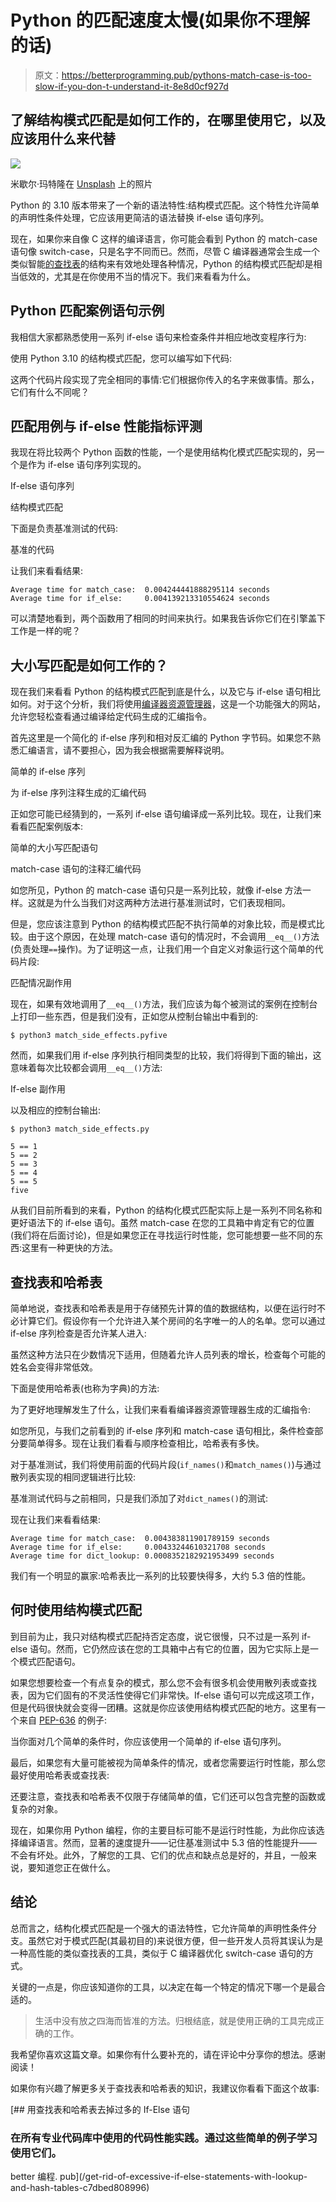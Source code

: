 # Python 的匹配速度太慢(如果你不理解的话)

> 原文：<https://betterprogramming.pub/pythons-match-case-is-too-slow-if-you-don-t-understand-it-8e8d0cf927d>

## 了解结构模式匹配是如何工作的，在哪里使用它，以及应该用什么来代替

![](img/a1afc9c7906463b7156c218f839b13cb.png)

米歇尔·玛特隆在 [Unsplash](https://unsplash.com?utm_source=medium&utm_medium=referral) 上的照片

Python 的 3.10 版本带来了一个新的语法特性:结构模式匹配。这个特性允许简单的声明性条件处理，它应该用更简洁的语法替换 if-else 语句序列。

现在，如果你来自像 C 这样的编译语言，你可能会看到 Python 的 match-case 语句像 switch-case，只是名字不同而已。然而，尽管 C 编译器通常会生成一个类似智能[的查找表](https://en.wikipedia.org/wiki/Lookup_table)的结构来有效地处理各种情况，Python 的结构模式匹配却是相当低效的，尤其是在你使用不当的情况下。我们来看看为什么。

## Python 匹配案例语句示例

我相信大家都熟悉使用一系列 if-else 语句来检查条件并相应地改变程序行为:

使用 Python 3.10 的结构模式匹配，您可以编写如下代码:

这两个代码片段实现了完全相同的事情:它们根据你传入的名字来做事情。那么，它们有什么不同呢？

## 匹配用例与 if-else 性能指标评测

我现在将比较两个 Python 函数的性能，一个是使用结构化模式匹配实现的，另一个是作为 if-else 语句序列实现的。

If-else 语句序列

结构模式匹配

下面是负责基准测试的代码:

基准的代码

让我们来看看结果:

```
Average time for match_case:  0.004244441888295114 seconds
Average time for if_else:     0.004139213310554624 seconds
```

可以清楚地看到，两个函数用了相同的时间来执行。如果我告诉你它们在引擎盖下工作是一样的呢？

## 大小写匹配是如何工作的？

现在我们来看看 Python 的结构模式匹配到底是什么，以及它与 if-else 语句相比如何。对于这个分析，我们将使用[编译器资源管理器](https://godbolt.org/)，这是一个功能强大的网站，允许您轻松查看通过编译给定代码生成的汇编指令。

首先这里是一个简化的 if-else 序列和相对反汇编的 Python 字节码。如果您不熟悉汇编语言，请不要担心，因为我会根据需要解释说明。

简单的 if-else 序列

为 if-else 序列注释生成的汇编代码

正如您可能已经猜到的，一系列 if-else 语句编译成一系列比较。现在，让我们来看看匹配案例版本:

简单的大小写匹配语句

match-case 语句的注释汇编代码

如您所见，Python 的 match-case 语句只是一系列比较，就像 if-else 方法一样。这就是为什么当我们对这两种方法进行基准测试时，它们表现相同。

但是，您应该注意到 Python 的结构模式匹配不执行简单的对象比较，而是模式比较。由于这个原因，在处理 match-case 语句的情况时，不会调用`__eq__()`方法(负责处理`==`操作)。为了证明这一点，让我们用一个自定义对象运行这个简单的代码片段:

匹配情况副作用

现在，如果有效地调用了`__eq__()`方法，我们应该为每个被测试的案例在控制台上打印一些东西，但是我们没有，正如您从控制台输出中看到的:

```
$ python3 match_side_effects.pyfive
```

然而，如果我们用 if-else 序列执行相同类型的比较，我们将得到下面的输出，这意味着每次比较都会调用`__eq__()`方法:

If-else 副作用

以及相应的控制台输出:

```
$ python3 match_side_effects.py 

5 == 1
5 == 2
5 == 3
5 == 4
5 == 5
five
```

从我们目前所看到的来看，Python 的结构化模式匹配实际上是一系列不同名称和更好语法下的 if-else 语句。虽然 match-case 在您的工具箱中肯定有它的位置(我们将在后面讨论)，但是如果您正在寻找运行时性能，您可能想要一些不同的东西:这里有一种更快的方法。

## 查找表和哈希表

简单地说，查找表和哈希表是用于存储预先计算的值的数据结构，以便在运行时不必计算它们。假设你有一个允许进入某个房间的名字唯一的人的名单。您可以通过 if-else 序列检查是否允许某人进入:

虽然这种方法只在少数情况下适用，但随着允许人员列表的增长，检查每个可能的姓名会变得非常低效。

下面是使用哈希表(也称为字典)的方法:

为了更好地理解发生了什么，让我们来看看编译器资源管理器生成的汇编指令:

如您所见，与我们之前看到的 if-else 序列和 match-case 语句相比，条件检查部分要简单得多。现在让我们看看与顺序检查相比，哈希表有多快。

对于基准测试，我们将使用前面的代码片段(`if_names()`和`match_names()`)与通过散列表实现的相同逻辑进行比较:

基准测试代码与之前相同，只是我们添加了对`dict_names()`的测试:

现在让我们来看看结果:

```
Average time for match_case:  0.004383811901789159 seconds
Average time for if_else:     0.00433244610321708 seconds
Average time for dict_lookup: 0.0008352182921953499 seconds
```

我们有一个明显的赢家:哈希表比一系列的比较要快得多，大约 5.3 倍的性能。

## 何时使用结构模式匹配

到目前为止，我只对结构模式匹配持否定态度，说它很慢，只不过是一系列 if-else 语句。然而，它仍然应该在您的工具箱中占有它的位置，因为它实际上是一个模式匹配语句。

如果您想要检查一个有点复杂的模式，那么您不会有很多机会使用散列表或查找表，因为它们固有的不灵活性使得它们非常快。If-else 语句可以完成这项工作，但是代码很快就会变得一团糟。这就是你应该使用结构模式匹配的地方。这里有一个来自 [PEP-636](https://peps.python.org/pep-0636/) 的例子:

当你面对几个简单的条件时，你应该使用一个简单的 if-else 语句序列。

最后，如果您有大量可能被视为简单条件的情况，或者您需要运行时性能，那么您最好使用哈希表或查找表:

还要注意，查找表和哈希表不仅限于存储简单的值，它们还可以包含完整的函数或复杂的对象。

现在，如果你用 Python 编程，你的主要目标可能不是运行时性能，为此你应该选择编译语言。然而，显著的速度提升——记住基准测试中 5.3 倍的性能提升——不会有坏处。此外，了解您的工具、它们的优点和缺点总是好的，并且，一般来说，要知道您正在做什么。

## 结论

总而言之，结构化模式匹配是一个强大的语法特性，它允许简单的声明性条件分支。虽然它对于模式匹配(其最初目的)来说很方便，但一些开发人员将其误认为是一种高性能的类似查找表的工具，类似于 C 编译器优化 switch-case 语句的方式。

关键的一点是，你应该知道你的工具，以决定在每一个特定的情况下哪一个是最合适的。

> 生活中没有放之四海而皆准的方法。归根结底，就是使用正确的工具完成正确的工作。

我希望你喜欢这篇文章。如果你有什么要补充的，请在评论中分享你的想法。感谢阅读！

如果你有兴趣了解更多关于查找表和哈希表的知识，我建议你看看下面这个故事:

[](/get-rid-of-excessive-if-else-statements-with-lookup-and-hash-tables-c7dbed808996) [## 用查找表和哈希表去掉过多的 If-Else 语句

### 在所有专业代码库中使用的代码性能实践。通过这些简单的例子学习使用它们。

better 编程. pub](/get-rid-of-excessive-if-else-statements-with-lookup-and-hash-tables-c7dbed808996)